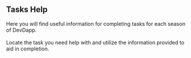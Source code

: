 ## Tasks Help ##
Here you will find useful information for completing tasks for each season of DevDapp.\
\
Locate the task you need help with and utilize the information provided to aid in completion.
